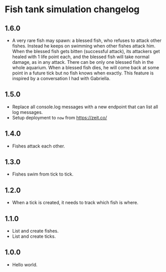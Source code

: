 # Fish tank simulation changelog

## 1.6.0
- A very rare fish may spawn: a blessed fish, who refuses to attack other fishes. Instead he keeps on swimming when other fishes attack him. When the blessed fish gets bitten (successful attack), its attackers get healed with 1 life point each, and the blessed fish will take normal damage, as in any attack. There can be only one blessed fish in the whole aquarium. When a blessed fish dies, he will come back at some point in a future tick but no fish knows when exactly. This feature is inspired by a conversation I had with Gabriella.

## 1.5.0
- Replace all console.log messages with a new endpoint that can list all log messages.
- Setup deployment to `now` from https://zeit.co/

## 1.4.0
- Fishes attack each other.

## 1.3.0
- Fishes swim from tick to tick.

## 1.2.0
- When a tick is created, it needs to track which fish is where.

## 1.1.0
- List and create fishes.
- List and create ticks.

## 1.0.0
- Hello world.

